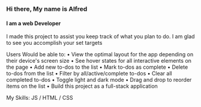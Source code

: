 ### Hi there, My name is Alfred
#### I am a web Developer

I made this project to assist you keep track of what you plan to do.
I am glad to see you accomplish your set  targets


 Users Would be able to:
• View the optimal layout for the app depending on their device's screen size
• See hover states for all interactive elements on the page
• Add new to-dos to the list
• Mark to-dos as complete
• Delete to-dos from the list
• Filter by all/active/complete to-dos
• Clear all completed to-dos
• Toggle light and dark mode
• Drag and drop to reorder items on the list
• Build this project as a full-stack application


 My Skills: 
JS / HTML / CSS





